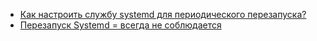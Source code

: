 * [Как настроить службу systemd для периодического перезапуска?](/articles/%D0%9A%D0%B0%D0%BA%20%D0%BD%D0%B0%D1%81%D1%82%D1%80%D0%BE%D0%B8%D1%82%D1%8C%20%D1%81%D0%BB%D1%83%D0%B6%D0%B1%D1%83%20systemd%20%D0%B4%D0%BB%D1%8F%20%D0%BF%D0%B5%D1%80%D0%B8%D0%BE%D0%B4%D0%B8%D1%87%D0%B5%D1%81%D0%BA%D0%BE%D0%B3%D0%BE%20%D0%BF%D0%B5%D1%80%D0%B5%D0%B7%D0%B0%D0%BF%D1%83%D1%81%D0%BA%D0%B0%253F.md)
* [Перезапуск Systemd = всегда не соблюдается](/articles/%D0%9F%D0%B5%D1%80%D0%B5%D0%B7%D0%B0%D0%BF%D1%83%D1%81%D0%BA%20Systemd%20%3D%20%D0%B2%D1%81%D0%B5%D0%B3%D0%B4%D0%B0%20%D0%BD%D0%B5%20%D1%81%D0%BE%D0%B1%D0%BB%D1%8E%D0%B4%D0%B0%D0%B5%D1%82%D1%81%D1%8F.md)
